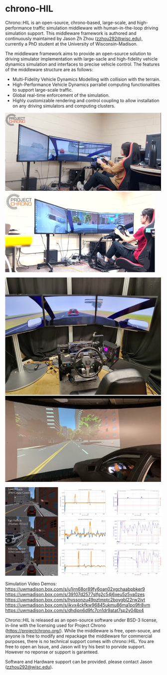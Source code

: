# chrono-HIL

Chrono::HIL is an open-source, chrono-based, large-scale, and high-performance traffic simulation middleware with human-in-the-loop driving simulation support. This middleware framework is authored and continuously maintained by Jason Zh Zhou (zzhou292@wisc.edu), currently a PhD student at the University of Wisconsin-Madison.

The middleware framework aims to provide an open-source solution to driving simulator implementation with large-sacle and high-fidelity vehicle dynamics simulation and interfaces to precise vehicle control. The features of the middleware structure are as follows:

* Multi-Fidelity Vehicle Dynamics Modelling with collision with the terrain.
* High-Performance Vehicle Dynamics parrallel computing functionalities to support large-scale traffic.
* Global real-time enforcement of the simulation.
* Highly customizable rendering and control coupling to allow installation on any driving simulators and computing clusters.

<img src="/images/0.png" width="500" /> <img src="/images/1.png" width="480" />

<img src="/images/2.png" width="500" /> <img src="/images/3.png" width="500" /> 

<img src="/images/4.png" width="1000" /> 

Simulation Video Demos:
https://uwmadison.box.com/s/u1irn68or89fy6oan02xgchaabpbker9
https://uwmadison.box.com/s/39107d2577slfg2c54j6xeu5z5va0zes
https://uwmadison.box.com/s/hyssonzu49pztmptc2boygbl22rw2ivt
https://uwmadison.box.com/s/ikvx4ckfkw96845ukmu86ma1po9fr8vm
https://uwmadison.box.com/s/dhdipn6d9fc7cn1dr9atat7sp2y04bx4

Chrono::HIL is released as an open-source software under BSD-3 license, in-line with the licensing used for Project Chrono (https://projectchrono.org/). While the middleware is free, open-souce, and anyone is free to modify and repackage the middleware for commercial purposes, there is no technical support comes with chrono::HIL. You are free to open an Issue, and Jason will try his best to porvide support. However no reponse or support is garanteed.

Software and Hardware support can be provided. please contact Jason (zzhou292@wisc.edu).
